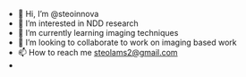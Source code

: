 - 👋 Hi, I’m @steoinnova
- 👀 I’m interested in NDD research
- 🌱 I’m currently learning  imaging techniques
- 💞️ I’m looking to collaborate  to work on imaging  based work
- 📫 How to reach me steolams2@gmail.com
-

<!---
steoinnova/steoinnova is a ✨ special ✨ repository because its `README.md` (this file) appears on your GitHub profile.
You can click the Preview link to take a look at your changes.
--->
